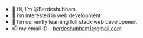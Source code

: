 - 👋 Hi, I’m @Berdeshubham
- 👀 I’m interested in web development
- 🌱 I’m currently learning full stack web development
- 📫 my email ID - berdeshubham1@gmail.com

<!---
Berdeshubham/Berdeshubham is a ✨ special ✨ repository because its `README.md` (this file) appears on your GitHub profile.
You can click the Preview link to take a look at your changes.
--->
